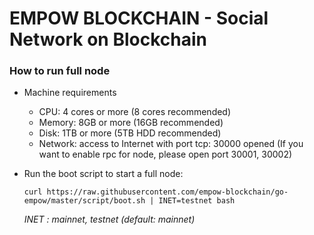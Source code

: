 # EMPOW BLOCKCHAIN - Social Network on Blockchain

### How to run full node

- Machine requirements

	- 	CPU: 4 cores or more (8 cores recommended)
	- 	Memory: 8GB or more (16GB recommended)
	- 	Disk: 1TB or more (5TB HDD recommended)
	- 	Network: access to Internet with port tcp: 30000 opened (If you want to enable rpc for node, please open port 30001, 30002)
	
- Run the boot script to start a full node:

	`
curl https://raw.githubusercontent.com/empow-blockchain/go-empow/master/script/boot.sh | INET=testnet bash
`

	*INET : mainnet, testnet (default: mainnet)*
